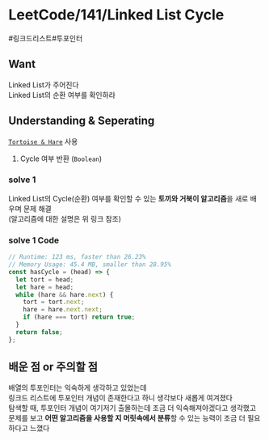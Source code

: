 # LeetCode/141/Linked List Cycle

#링크드리스트#투포인터

## Want
Linked List가 주어진다  
Linked List의 순환 여부를 확인하라

## Understanding & Seperating
[`Tortoise & Hare`](https://github.com/Collection50/Algorithm-DataStructrue/blob/master/Tortoise%20and%20Hare.md) 사용
1. Cycle 여부 반환 (`Boolean`)

### solve 1
Linked List의 Cycle(순환) 여부를 확인할 수 있는 **토끼와 거북이 알고리즘**을 새로 배우며 문제 해결  
(알고리즘에 대한 설명은 위 링크 참조)

### solve 1 Code
```js
// Runtime: 123 ms, faster than 26.23%
// Memory Usage: 45.4 MB, smaller than 28.95%
const hasCycle = (head) => {
  let tort = head;
  let hare = head;
  while (hare && hare.next) {
    tort = tort.next;
    hare = hare.next.next;
    if (hare === tort) return true;
  }
  return false;
};
```

## 배운 점 or 주의할 점
배열의 투포인터는 익숙하게 생각하고 있었는데  
링크드 리스트에 투포인터 개념이 존재한다고 하니 생각보다 새롭게 여겨졌다  
탐색할 때, 투포인터 개념이 여기저기 출몰하는데 조금 더 익숙해져야겠다고 생각했고  
문제를 보고 **어떤 알고리즘을 사용할 지 머릿속에서 분류**할 수 있는 능력이 조금 더 필요하다고 느꼈다
